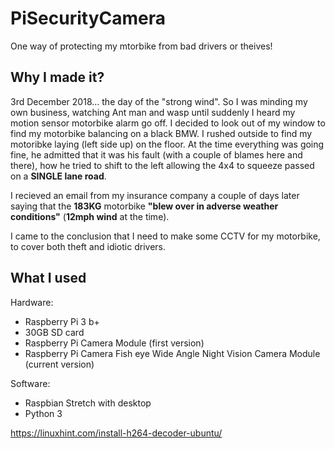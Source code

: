 PiSecurityCamera
======
One way of protecting my mtorbike from bad drivers or theives!

Why I made it?
------
3rd December 2018... the day of the "strong wind". So I was minding my own business, watching Ant man and wasp until suddenly I heard my motion sensor motorbike alarm go off. I decided to look out of my window to find my motorbike balancing on a black BMW. I rushed outside to find my motoribke laying (left side up) on the floor. At the time everything was going fine, he admitted that it was his fault (with a couple of blames here and there), how he tried to shift to the left allowing the 4x4 to squeeze passed on a **SINGLE lane road**.

I recieved an email from my insurance company a couple of days later saying that the **183KG** motorbike **"blew over in adverse weather conditions"** (**12mph wind** at the time).

I came to the conclusion that I need to make some CCTV for my motorbike, to cover both theft and idiotic drivers.


What I used
------
Hardware:
 - Raspberry Pi 3 b+
 - 30GB SD card
 - Raspberry Pi Camera Module (first version)
 - Raspberry Pi Camera Fish eye Wide Angle Night Vision Camera Module (current version)

Software: 
 - Raspbian Stretch with desktop
 - Python 3







https://linuxhint.com/install-h264-decoder-ubuntu/